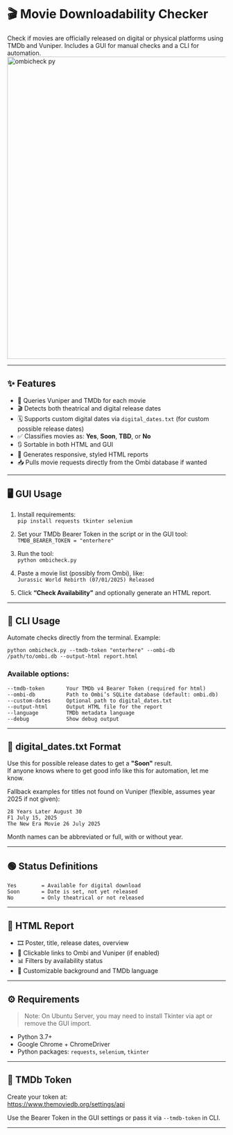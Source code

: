 # 🎬 Movie Downloadability Checker

Check if movies are officially released on digital or physical platforms using TMDb and Vuniper. Includes a GUI for manual checks and a CLI for automation.  
<img width="1495" height="695" alt="ombicheck py" src="https://github.com/user-attachments/assets/286b3a56-7883-4b68-b929-b20c92f419b4" />

---

## ✨ Features

- 🔎 Queries Vuniper and TMDb for each movie  
- 🎬 Detects both theatrical and digital release dates  
- 🗓️ Supports custom digital dates via `digital_dates.txt` (for custom possible release dates)  
- ✅ Classifies movies as: **Yes**, **Soon**, **TBD**, or **No**  
- 🔃 Sortable in both HTML and GUI  
- 📄 Generates responsive, styled HTML reports  
- 📥 Pulls movie requests directly from the Ombi database if wanted  

---

## 🖥️ GUI Usage

1. Install requirements:  
   `pip install requests tkinter selenium`

2. Set your TMDb Bearer Token in the script or in the GUI tool:  
   `TMDB_BEARER_TOKEN = "enterhere"`

3. Run the tool:  
   `python ombicheck.py`

4. Paste a movie list (possibly from Ombi), like:  
   `Jurassic World Rebirth (07/01/2025)	Released`

5. Click **“Check Availability”** and optionally generate an HTML report.

---

## 🧪 CLI Usage

Automate checks directly from the terminal. Example:  

`python ombicheck.py --tmdb-token "enterhere" --ombi-db /path/to/ombi.db --output-html report.html`

### Available options:

```
--tmdb-token       Your TMDb v4 Bearer Token (required for html)  
--ombi-db          Path to Ombi’s SQLite database (default: ombi.db)  
--custom-dates     Optional path to digital_dates.txt  
--output-html      Output HTML file for the report  
--language         TMDb metadata language 
--debug            Show debug output  
```

---

## 📆 digital_dates.txt Format

Use this for possible release dates to get a **"Soon"** result.  
If anyone knows where to get good info like this for automation, let me know.

Fallback examples for titles not found on Vuniper (flexible, assumes year 2025 if not given):

```
28 Years Later August 30  
F1 July 15, 2025  
The New Era Movie 26 July 2025  
```

Month names can be abbreviated or full, with or without year.

---

## 🟢 Status Definitions

```
Yes        = Available for digital download  
Soon       = Date is set, not yet released  
No         = Only theatrical or not released  
```

---

## 🧾 HTML Report

- 🎞️ Poster, title, release dates, overview  
- 🔗 Clickable links to Ombi and Vuniper (if enabled)  
- 📊 Filters by availability status  
- 🎨 Customizable background and TMDb language  

---

## ⚙️ Requirements

> Note: On Ubuntu Server, you may need to install Tkinter via apt or remove the GUI import.

- Python 3.7+  
- Google Chrome + ChromeDriver  
- Python packages: `requests`, `selenium`, `tkinter`  

---

## 🔐 TMDb Token

Create your token at:  
https://www.themoviedb.org/settings/api  

Use the Bearer Token in the GUI settings or pass it via `--tmdb-token` in CLI.

---
